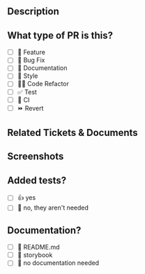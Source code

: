 ## Description

<!-- 
Please do not leave this blank 
This PR [adds/removes/fixes/replaces] the [feature/bug/etc]. 
-->

## What type of PR is this?
<!--
Mark all the the options that are valid
-->
- [ ] 🍕 Feature
- [ ] 🐛 Bug Fix
- [ ] 📝 Documentation
- [ ] 🎨 Style
- [ ] 🧑‍💻 Code Refactor
- [ ] ✅ Test
- [ ] 🔁 CI
- [ ] ⏩ Revert

## Related Tickets & Documents
<!-- 
Add here the JIRA ticket, if any. 
Also add here the FIGMA link if is any kind of document 
-->

## Screenshots

<!-- Visual changes require screenshots -->

## Added tests?

- [ ] 👍 yes
- [ ] 🙅 no, they aren't needed

## Documentation?

- [ ] 📜 README.md
- [ ] 📕 storybook
- [ ] 🙅 no documentation needed
